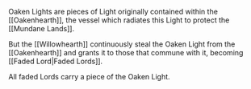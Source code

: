 Oaken Lights are pieces of Light originally contained within the  [[Oakenhearth]], the vessel which radiates this Light to protect the [[Mundane Lands]].

But the [[Willowhearth]] continuously steal the Oaken Light from the [[Oakenhearth]] and grants it to those that commune with it, becoming [[Faded Lord|Faded Lords]].

All faded Lords carry a piece of the Oaken Light.

